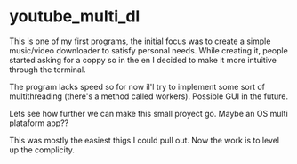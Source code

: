 # youtube_multi_dl

This is one of my first programs, the initial focus was to create a simple music/video
downloader to satisfy personal needs. While creating it, people started asking
for a coppy so in the en I decided to make it more intuitive through the terminal.

The program lacks speed so for now il'l try to implement some sort of multithreading (there's a method called workers).
Possible GUI in the future.


Lets see how further we can make this small proyect go. Maybe an OS multi plataform app??


This was mostly the easiest thigs I could pull out. Now the work is to level up the complicity.
